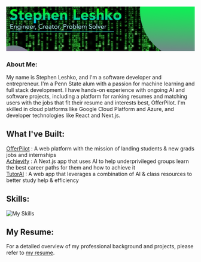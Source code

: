 ![](https://github.com/StephenLeshko/StephenLeshko/blob/main/GitHubBanner.png)

### About Me:
My name is Stephen Leshko, and I'm a software developer and entrepreneur. I'm a Penn State alum with a passion for machine learning and full stack development. I have hands-on experience with ongoing AI and software projects, including a platform for ranking resumes and matching users with the jobs that fit their resume and interests best, OfferPilot. I'm skilled in cloud platforms like Google Cloud Platform and Azure, and developer technologies like React and Next.js.

## What I've Built:
<a href="https://offerpilotai.com/" rel="dofollow">OfferPilot</a> : A web platform with the mission of landing students & new grads jobs and internships  
<a href="https://www.achievify.org/" rel="dofollow">Achievify</a> : A Next.js app that uses AI to help underprivileged groups learn the best career paths for them and how to achieve it  
<a href="https://tutorai-v1.vercel.app/" rel="dofollow">TutorAI</a> : A web app that leverages a combination of AI & class resources to better study help & efficiency

## Skills:
![My Skills](https://skillicons.dev/icons?i=js,py,react,nodejs,gcp,azure,tensorflow,java,firebase,flutter,css,c,mysql,github,discord)

## My Resume:
For a detailed overview of my professional background and projects, please refer to [my resume](https://github.com/StephenLeshko/StephenLeshko/blob/main/StephenLeshkoResume.pdf).
